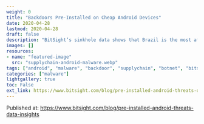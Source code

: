 ```yaml
---
weight: 0
title: "Backdoors Pre-Installed on Cheap Android Devices"
date: 2020-04-28
lastmod: 2020-04-28
draft: false
description: "BitSight’s sinkhole data shows that Brazil is the most affected country, followed by Russia and India."
images: []
resources:
- name: "featured-image"
  src: "supplychain-android-malware.webp"
tags: ["android", "malware", "backdoor", "supplychain", "botnet", "bitsight"]
categories: ["malware"]
lightgallery: true
toc: False
ext_link: https://www.bitsight.com/blog/pre-installed-android-threats-data-insights
---
```


Published at: https://www.bitsight.com/blog/pre-installed-android-threats-data-insights
